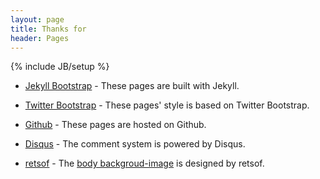 ```yaml
---
layout: page
title: Thanks for
header: Pages
---
```

{% include JB/setup %}


* [Jekyll Bootstrap](http://jekyllbootstrap.com) - These pages are built with Jekyll.

* [Twitter Bootstrap](http://twitter.github.com/bootstrap/) - These pages' style is based on Twitter Bootstrap.

* [Github](http://github.com) - These pages are hosted on Github.

* [Disqus](http://disqus.com) - The comment system is powered by Disqus.

* [retsof](http://www.colourlovers.com/lover/retsof) - The [body backgroud-image](http://www.colourlovers.com/pattern/1267/MeltNeapolitanTartan) is designed by retsof.